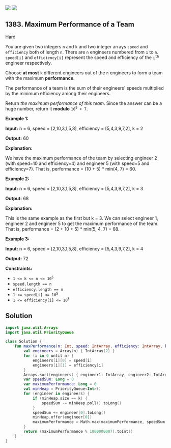 [![](https://img.shields.io/github/stars/javadev/LeetCode-in-Kotlin?label=Stars&style=flat-square)](https://github.com/javadev/LeetCode-in-Kotlin)
[![](https://img.shields.io/github/forks/javadev/LeetCode-in-Kotlin?label=Fork%20me%20on%20GitHub%20&style=flat-square)](https://github.com/javadev/LeetCode-in-Kotlin/fork)

## 1383\. Maximum Performance of a Team

Hard

You are given two integers `n` and `k` and two integer arrays `speed` and `efficiency` both of length `n`. There are `n` engineers numbered from `1` to `n`. `speed[i]` and `efficiency[i]` represent the speed and efficiency of the <code>i<sup>th</sup></code> engineer respectively.

Choose **at most** `k` different engineers out of the `n` engineers to form a team with the maximum **performance**.

The performance of a team is the sum of their engineers' speeds multiplied by the minimum efficiency among their engineers.

Return _the maximum performance of this team_. Since the answer can be a huge number, return it **modulo** <code>10<sup>9</sup> + 7</code>.

**Example 1:**

**Input:** n = 6, speed = [2,10,3,1,5,8], efficiency = [5,4,3,9,7,2], k = 2

**Output:** 60

**Explanation:**

We have the maximum performance of the team by selecting engineer 2 (with speed=10 and efficiency=4) and engineer 5 (with speed=5 and efficiency=7). That is, performance = (10 + 5) \* min(4, 7) = 60.

**Example 2:**

**Input:** n = 6, speed = [2,10,3,1,5,8], efficiency = [5,4,3,9,7,2], k = 3

**Output:** 68

**Explanation:**

This is the same example as the first but k = 3. We can select engineer 1, engineer 2 and engineer 5 to get the maximum performance of the team. That is, performance = (2 + 10 + 5) \* min(5, 4, 7) = 68.

**Example 3:**

**Input:** n = 6, speed = [2,10,3,1,5,8], efficiency = [5,4,3,9,7,2], k = 4

**Output:** 72

**Constraints:**

*   <code>1 <= k <= n <= 10<sup>5</sup></code>
*   `speed.length == n`
*   `efficiency.length == n`
*   <code>1 <= speed[i] <= 10<sup>5</sup></code>
*   <code>1 <= efficiency[i] <= 10<sup>8</sup></code>

## Solution

```kotlin
import java.util.Arrays
import java.util.PriorityQueue

class Solution {
    fun maxPerformance(n: Int, speed: IntArray, efficiency: IntArray, k: Int): Int {
        val engineers = Array(n) { IntArray(2) }
        for (i in 0 until n) {
            engineers[i][0] = speed[i]
            engineers[i][1] = efficiency[i]
        }
        Arrays.sort(engineers) { engineer1: IntArray, engineer2: IntArray -> engineer2[1] - engineer1[1] }
        var speedSum: Long = 0
        var maximumPerformance: Long = 0
        val minHeap = PriorityQueue<Int>()
        for (engineer in engineers) {
            if (minHeap.size == k) {
                speedSum -= minHeap.poll().toLong()
            }
            speedSum += engineer[0].toLong()
            minHeap.offer(engineer[0])
            maximumPerformance = Math.max(maximumPerformance, speedSum * engineer[1])
        }
        return (maximumPerformance % 1000000007).toInt()
    }
}
```